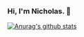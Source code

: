 ### Hi, I'm Nicholas. 👋

[![Anurag's github stats](https://github-readme-stats.vercel.app/api?username=NLihtnov&count_private=true&show_icons=true&hide=stars,commits,prs,issues,contribs)](https://github.com/anuraghazra/github-readme-stats)

<!--
**NLihtnov/NLihtnov** is a ✨ _special_ ✨ repository because its `README.md` (this file) appears on your GitHub profile.

Here are some ideas to get you started:

- 🔭 I’m currently working on ...
- 🌱 I’m currently learning ...
- 👯 I’m looking to collaborate on ...
- 🤔 I’m looking for help with ...
- 💬 Ask me about ...
- 📫 How to reach me: ...
- 😄 Pronouns: ...
- ⚡ Fun fact: ...
-->
